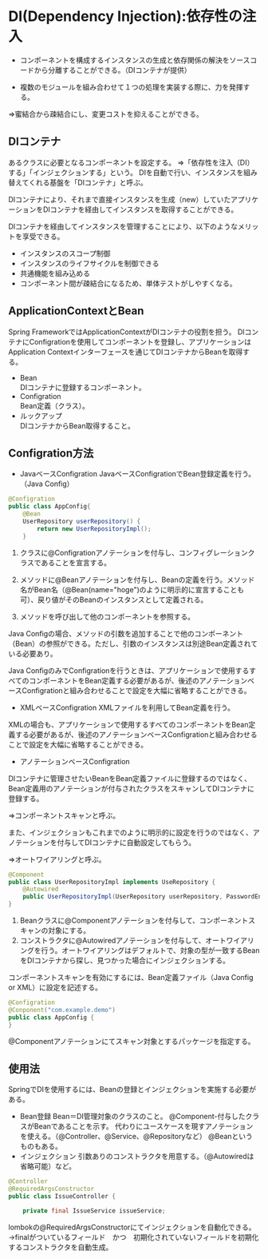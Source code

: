 # DI(Dependency Injection):依存性の注入
* コンポーネントを構成するインスタンスの生成と依存関係の解決をソースコードから分離することができる。（DIコンテナが提供）

* 複数のモジュールを組み合わせて１つの処理を実装する際に、力を発揮する。

⇒蜜結合から疎結合にし、変更コストを抑えることができる。

## DIコンテナ
あるクラスに必要となるコンポーネントを設定する。
⇒「依存性を注入（DI）する」「インジェクションする」という。
DIを自動で行い、インスタンスを組み替えてくれる基盤を「DIコンテナ」と呼ぶ。

DIコンテナにより、それまで直接インスタンスを生成（new）していたアプリケーションをDIコンテナを経由してインスタンスを取得することができる。

DIコンテナを経由してインスタンスを管理することにより、以下のようなメリットを享受できる。

* インスタンスのスコープ制御
* インスタンスのライフサイクルを制御できる
* 共通機能を組み込める
* コンポーネント間が疎結合になるため、単体テストがしやすくなる。

## ApplicationContextとBean
Spring FrameworkではApplicationContextがDIコンテナの役割を担う。
DIコンテナにConfigrationを使用してコンポーネントを登録し、アプリケーションはApplication Contextインターフェースを通じてDIコンテナからBeanを取得する。
* Bean  
DIコンテナに登録するコンポーネント。
* Configration  
Bean定義（クラス）。
* ルックアップ  
DIコンテナからBean取得すること。

## Configration方法
* JavaベースConfigration
JavaベースConfigrationでBean登録定義を行う。（Java Config）
~~~ java
@Configration
public class AppConfig{
    @Bean
    UserRepository userRepository() {
        return new UserRepositoryImpl();
    }
~~~

1. クラスに@Configrationアノテーションを付与し、コンフィグレーションクラスであることを宣言する。

2. メソッドに@Beanアノテーションを付与し、Beanの定義を行う。メソッド名がBean名（@Bean(name="hoge")のように明示的に宣言することも可）、戻り値がそのBeanのインスタンスとして定義される。
3. メソッドを呼び出して他のコンポーネントを参照する。

Java Configの場合、メソッドの引数を追加することで他のコンポーネント（Bean）の参照ができる。ただし、引数のインスタンスは別途Bean定義されている必要あり。

Java ConfigのみでConfigrationを行うときは、アプリケーションで使用するすべてのコンポーネントをBean定義する必要があるが、後述のアノテーションベースConfigrationと組み合わせることで設定を大幅に省略することができる。

* XMLベースConfigration
XMLファイルを利用してBean定義を行う。

XMLの場合も、アプリケーションで使用するすべてのコンポーネントをBean定義する必要があるが、後述のアノテーションベースConfigrationと組み合わせることで設定を大幅に省略することができる。

* アノテーションベースConfigration

DIコンテナに管理させたいBeanをBean定義ファイルに登録するのではなく、Bean定義用のアノテーションが付与されたクラスをスキャンしてDIコンテナに登録する。

⇒コンポーネントスキャンと呼ぶ。

また、インジェクションもこれまでのように明示的に設定を行うのではなく、アノテーションを付与してDIコンテナに自動設定してもらう。

⇒オートワイアリングと呼ぶ。

~~~ java
@Component
public class UserRepositoryImpl implements UseRepository {
    @Autowired
    public UserRepositoryImpl(UserRepository userRepository, PasswordEncoder)
}
~~~
1. Beanクラスに@Componentアノテーションを付与して、コンポーネントスキャンの対象にする。
2. コンストラクタに@Autowiredアノテーションを付与して、オートワイアリングを行う。オートワイアリングはデフォルトで、対象の型が一致するBeanをDIコンテナから探し、見つかった場合にインジェクションする。

コンポーネントスキャンを有効にするには、Bean定義ファイル（Java Config or XML）に設定を記述する。
~~~ java
@Configration
@Conponent("com.example.demo")
public class AppConfig {
}
~~~

@Componentアノテーションにてスキャン対象とするパッケージを指定する。

## 使用法
SpringでDIを使用するには、Beanの登録とインジェクションを実施する必要がある。
* Bean登録
Bean＝DI管理対象のクラスのこと。
@Component-付与したクラスがBeanであることを示す。
代わりにユースケースを現すアノテーションを使える。（@Controller、@Service、@Repositoryなど）
@Beanというものもある。
* インジェクション
引数ありのコンストラクタを用意する。（@Autowiredは省略可能）など。
~~~ java
@Controller
@RequiredArgsConstructor
public class IssueController {

    private final IssueService issueService;
~~~
lombokの@RequiredArgsConstructorにてインジェクションを自動化できる。
→finalがついているフィールド　かつ　初期化されていないフィールドを初期化するコンストラクタを自動生成。





